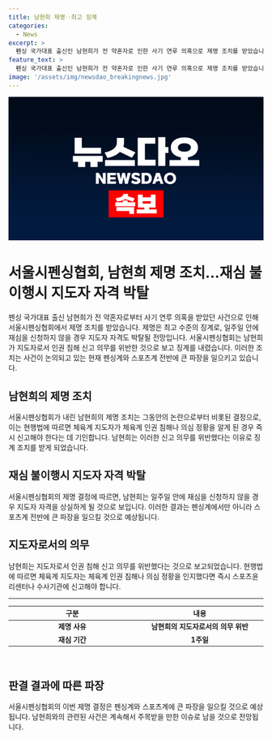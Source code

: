 ```yaml
---
title: 남현희 제명‥최고 징계
categories:
  - News
excerpt: >
  펜싱 국가대표 출신인 남현희가 전 약혼자로 인한 사기 연루 의혹으로 제명 조치를 받았습니다. 이는 최고 수준의 징계로, 재심을 신청하지 않으면 지도자 자격도 박탈될 전망입니다. 서울시펜싱협회는 인권 침해 신고 의무를 위반했다며 징계 결정했습니다. 남씨는 미성년자 성추행 사건을 알고도 은폐하려 했다는 의심을 받고 있습니다. 스포츠윤리센터는 이를 파악하고 신고하지 않았다는 결론을 내렸습니다.
feature_text: >
  펜싱 국가대표 출신인 남현희가 전 약혼자로 인한 사기 연루 의혹으로 제명 조치를 받았습니다. 이는 최고 수준의 징계로, 재심을 신청하지 않으면 지도자 자격도 박탈될 전망입니다. 서울시펜싱협회는 인권 침해 신고 의무를 위반했다며 징계 결정했습니다. 남씨는 미성년자 성추행 사건을 알고도 은폐하려 했다는 의심을 받고 있습니다. 스포츠윤리센터는 이를 파악하고 신고하지 않았다는 결론을 내렸습니다.
image: '/assets/img/newsdao_breakingnews.jpg'
---
```


<p><img src="/assets/img/newsdao_breakingnews.jpg" alt="koreaapp 속보" /></p>

<h1 data-ke-size="size26">서울시펜싱협회, 남현희 제명 조치…재심 불이행시 지도자 자격 박탈</h1>

<p data-ke-size="size16">펜싱 국가대표 출신 남현희가 전 약혼자로부터 사기 연루 의혹을 받았던 사건으로 인해 서울시펜싱협회에서 제명 조치를 받았습니다. 제명은 최고 수준의 징계로, 일주일 안에 재심을 신청하지 않을 경우 지도자 자격도 박탈될 전망입니다. 서울시펜싱협회는 남현희가 지도자로서 인권 침해 신고 의무를 위반한 것으로 보고 징계를 내렸습니다. 이러한 조치는 사건이 논의되고 있는 현재 펜싱계와 스포츠계 전반에 큰 파장을 일으키고 있습니다.</p>

<h2 data-ke-size="size24">남현희의 제명 조치</h2>

<p data-ke-size="size16">서울시펜싱협회가 내린 남현희의 제명 조치는 그동안의 논란으로부터 비롯된 결정으로, 이는 현행법에 따르면 체육계 지도자가 체육계 인권 침해나 의심 정황을 알게 된 경우 즉시 신고해야 한다는 데 기인합니다. 남현희는 이러한 신고 의무를 위반했다는 이유로 징계 조치를 받게 되었습니다.</p>

<h2 data-ke-size="size24">재심 불이행시 지도자 자격 박탈</h2>

<p data-ke-size="size16">서울시펜싱협회의 제명 결정에 따르면, 남현희는 일주일 안에 재심을 신청하지 않을 경우 지도자 자격을 상실하게 될 것으로 보입니다. 이러한 결과는 펜싱계에서만 아니라 스포츠계 전반에 큰 파장을 일으킬 것으로 예상됩니다.</p>

<h2 data-ke-size="size24">지도자로서의 의무</h2>

<p data-ke-size="size16">남현희는 지도자로서 인권 침해 신고 의무를 위반했다는 것으로 보고되었습니다. 현행법에 따르면 체육계 지도자는 체육계 인권 침해나 의심 정황을 인지했다면 즉시 스포츠윤리센터나 수사기관에 신고해야 합니다.</p>

<hr>

<table>
  <thead>
    <tr>
      <th scope="col" width="298" rowspan="1" colspan="1">구분</th>
      <th scope="col" width="298" rowspan="1" colspan="1">내용</th>
    </tr>
  </thead>
  <tbody>
    <tr>
      <td style="text-align: center; height: 17px;"><b>제명 사유</b></td>
      <td style="text-align: center; height: 17px;"><b>남현희의 지도자로서의 의무 위반</b></td>
    </tr>
    <tr>
      <td style="text-align: center; height: 17px;"><b>재심 기간</b></td>
      <td style="text-align: center; height: 17px;"><b>1주일</b></td>
    </tr>
  </tbody>
</table>

<p data-ke-size="size16">&nbsp;</p>

<h2 data-ke-size="size24">판결 결과에 따른 파장</h2>

<p data-ke-size="size16">서울시펜싱협회의 이번 제명 결정은 펜싱계와 스포츠계에 큰 파장을 일으킬 것으로 예상됩니다. 남현희와의 관련된 사건은 계속해서 주목받을 만한 이슈로 남을 것으로 전망됩니다.</p>

<p data-ke-size="size16">&nbsp;</p>

<p data-ke-size="size16">&nbsp;</p>

<p data-ke-size="size16">&nbsp;</p>

